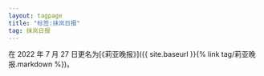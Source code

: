 ```yaml
---
layout: tagpage
title: "标签:抹岚日报"
tag: 抹岚日报
---
```


在 2022 年 7 月 27 日更名为[《莉亚晚报》]({{ site.baseurl }}{% link tag/莉亚晚报.markdown %})。
